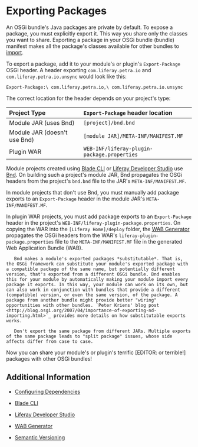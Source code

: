 # Exporting Packages

An OSGi bundle's Java packages are private by default. To expose a package, you must explicitly export it. This way you share only the classes you want to share. Exporting a package in your OSGi bundle (bundle) manifest makes all the package's classes available for other bundles to [import](./importing-packages.md).

To export a package, add it to your module's or plugin's `Export-Package` OSGi header. A header exporting `com.liferay.petra.io` and `com.liferay.petra.io.unsync` would look like this:

```properties
Export-Package:\ com.liferay.petra.io,\ com.liferay.petra.io.unsync
```

The correct location for the header depends on your project's type:

| Project Type | `Export-Package` header location |
| :----------- | :------------------------------- |
| Module JAR (uses Bnd)     | `[project]/bnd.bnd` |
| Module JAR (doesn't use Bnd) | `[module JAR]/META-INF/MANIFEST.MF` |
| Plugin WAR | `WEB-INF/liferay-plugin-package.properties` |

Module projects created using [Blade CLI](../../../developing-applications/tooling/blade-cli/generating-projects-with-blade-cli.md) or [Liferay Developer Studio](../../developing-applications/tooling/developer-studio.md) use [Bnd](http://bnd.bndtools.org/). On building such a project's module JAR, Bnd propagates the OSGi headers from the project's `bnd.bnd` file to the JAR's `META-INF/MANIFEST.MF`.

In module projects that don't use Bnd, you must manually add package exports to an `Export-Package` header in the module JAR's `META-INF/MANIFEST.MF`.

In plugin WAR projects, you must add package exports to an `Export-Package` header in the project's `WEB-INF/liferay-plugin-package.properties`. On copying the WAR into the `[Liferay Home]/deploy` folder, the [WAB Generator](../../developing-applications/tooling/other-tools/wab-generator.md) propagates the OSGi headers from the WAR's `liferay-plugin-package.properties` file to the `META-INF/MANIFEST.MF` file in the generated Web Application Bundle (WAB).

```note::
   Bnd makes a module's exported packages *substitutable*. That is, the OSGi framework can substitute your module's exported package with a compatible package of the same name, but potentially different version, that's exported from a different OSGi bundle. Bnd enables this for your module by automatically making your module import every package it exports. In this way, your module can work on its own, but can also work in conjunction with bundles that provide a different (compatible) version, or even the same version, of the package. A package from another bundle might provide better "wiring" opportunities with other bundles. `Peter Kriens' blog post <http://blog.osgi.org/2007/04/importance-of-exporting-nd-importing.html>`_ provides more details on how substitutable exports works.
```

```important::
   Don't export the same package from different JARs. Multiple exports of the same package leads to "split package" issues, whose side affects differ from case to case.
```

Now you can share your module's or plugin's terrific [EDITOR: or terrible!] packages with other OSGi bundles!

## Additional Information

* [Configuring Dependencies](./configuring-dependencies/configuring-dependencies.md)

* [Blade CLI](../../../developing-applications/tooling/blade-cli/generating-projects-with-blade-cli.md)

* [Liferay Developer Studio](../../developing-applications/tooling/developer-studio.md)

* [WAB Generator](../../developing-applications/tooling/other-tools/wab-generator.md)

* [Semantic Versioning](./semantic-versioning.md)
